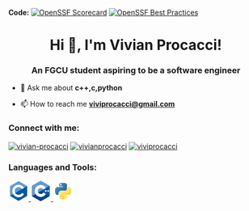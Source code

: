   **Code:** [![OpenSSF Scorecard](https://api.securityscorecards.dev/projects/github.com/viviprocacci/Integration-Project-COP1500/badge)](https://securityscorecards.dev/viewer/?uri=github.com/viviprocacci/Integration-Project-COP1500)
[![OpenSSF Best Practices](https://www.bestpractices.dev/projects/8582/badge)](https://www.bestpractices.dev/projects/8582)

<h1 align="center">Hi 👋, I'm Vivian Procacci!</h1>
<h3 align="center">An FGCU student aspiring to be a software engineer</h3>

- 💬 Ask me about **c++,c,python**

- 📫 How to reach me **viviprocacci@gmail.com**

<h3 align="left">Connect with me:</h3>
<p align="left">
<a href="https://linkedin.com/in/vivian-procacci" target="blank"><img align="center" src="https://raw.githubusercontent.com/rahuldkjain/github-profile-readme-generator/master/src/images/icons/Social/linked-in-alt.svg" alt="vivian-procacci" height="30" width="40" /></a>
<a href="https://instagram.com/vivianprocacci" target="blank"><img align="center" src="https://raw.githubusercontent.com/rahuldkjain/github-profile-readme-generator/master/src/images/icons/Social/instagram.svg" alt="vivianprocacci" height="30" width="40" /></a>
<a href="https://www.hackerrank.com/viviprocacci" target="blank"><img align="center" src="https://raw.githubusercontent.com/rahuldkjain/github-profile-readme-generator/master/src/images/icons/Social/hackerrank.svg" alt="viviprocacci" height="30" width="40" /></a>
</p>

<h3 align="left">Languages and Tools:</h3>
<p align="left"> <a href="https://www.cprogramming.com/" target="_blank" rel="noreferrer"> <img src="https://raw.githubusercontent.com/devicons/devicon/master/icons/c/c-original.svg" alt="c" width="40" height="40"/> </a> <a href="https://www.w3schools.com/cpp/" target="_blank" rel="noreferrer"> <img src="https://raw.githubusercontent.com/devicons/devicon/master/icons/cplusplus/cplusplus-original.svg" alt="cplusplus" width="40" height="40"/> </a> <a href="https://www.python.org" target="_blank" rel="noreferrer"> <img src="https://raw.githubusercontent.com/devicons/devicon/master/icons/python/python-original.svg" alt="python" width="40" height="40"/> </a> </p>
